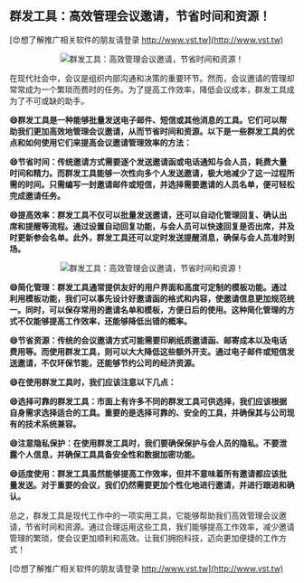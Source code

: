 ## **群发工具：高效管理会议邀请，节省时间和资源！**

[😍想了解推广相关软件的朋友请登录 http://www.vst.tw](http://www.vst.tw)

 <center><img src="https://vst.tw/MP4/tuiguang/png/1.png" alt="群发工具：高效管理会议邀请，节省时间和资源！"></center>

在现代社会中，会议是组织内部沟通和决策的重要环节。然而，会议邀请的管理却常常成为一个繁琐而费时的任务。为了提高工作效率，降低会议成本，群发工具成为了不可或缺的助手。

**😄群发工具是一种能够批量发送电子邮件、短信或其他消息的工具。它们可以帮助我们更加高效地管理会议邀请，从而节省时间和资源。以下是一些群发工具的优点和如何使用它们来提高会议邀请管理效率的方法：**

**😄节省时间：传统邀请方式需要逐个发送邀请函或电话通知与会人员，耗费大量时间和精力。而群发工具能够一次性向多个人发送邀请，极大地减少了这一过程所需的时间。只需编写一封邀请邮件或短信，并选择需要邀请的人员名单，便可轻松完成邀请任务。**

**😄提高效率：群发工具不仅可以批量发送邀请，还可以自动化管理回复、确认出席和提醒等流程。通过设置自动回复功能，与会人员可以快速回复是否出席，并及时更新参会名单。此外，群发工具还可以定时发送提醒消息，确保与会人员准时到场。**

 <center><img src="https://vst.tw/MP4/tuiguang/png/6.png" alt="群发工具：高效管理会议邀请，节省时间和资源！"></center>

**😄简化管理：群发工具通常提供友好的用户界面和高度可定制的模板功能。通过利用模板功能，我们可以事先设计好邀请函的格式和内容，使邀请信息更加规范统一。同时，可以保存常用的邀请名单和模板，方便日后的使用。这种简化管理的方式不仅能够提高工作效率，还能够降低出错的概率。**

**😄节省资源：传统的会议邀请方式可能需要印刷纸质邀请函、邮寄成本以及电话费用等。而使用群发工具，则可以大大降低这些额外开支。通过电子邮件或短信发送邀请，不仅环保节能，还能够节约公司的经济资源。**

**😄在使用群发工具时，我们应该注意以下几点：**

**😄选择可靠的群发工具：市面上有许多不同的群发工具可供选择，我们应该根据自身需求选择适合的工具。重要的是选择可靠的、安全的工具，并确保其与公司现有的技术系统兼容。**

**😄注意隐私保护：在使用群发工具时，我们要确保保护与会人员的隐私。不要泄露个人信息，并确保工具具备安全性和数据加密功能。**

**😄适度使用：群发工具虽然能够提高工作效率，但并不意味着所有邀请都应该批量发送。对于重要的会议，我们仍然需要更加个性化地进行邀请，并进行跟进和确认。**

总之，群发工具是现代工作中的一项实用工具，它能够帮助我们高效管理会议邀请，节省时间和资源。通过合理运用这些工具，我们能够提高工作效率，减少邀请管理的繁琐，使会议更加顺利和高效。让我们拥抱科技，迈向更加便捷的工作方式！

[😍想了解推广相关软件的朋友请登录 http://www.vst.tw](http://www.vst.tw)



